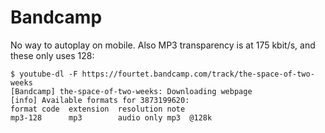 # Bandcamp

No way to autoplay on mobile. Also MP3 transparency is at 175 kbit/s, and
these only uses 128:

~~~
$ youtube-dl -F https://fourtet.bandcamp.com/track/the-space-of-two-weeks
[Bandcamp] the-space-of-two-weeks: Downloading webpage
[info] Available formats for 3873199620:
format code  extension  resolution note
mp3-128      mp3        audio only mp3  @128k
~~~
